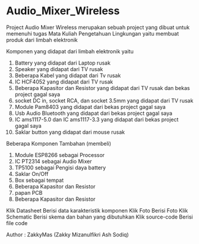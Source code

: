 # Audio_Mixer_Wireless

Project Audio Mixer Wireless merupakan sebuah project yang dibuat untuk memenuhi tugas Mata Kuliah Pengetahuan Lingkungan yaitu membuat produk dari limbah elektronik

Komponen yang didapat dari limbah elektronik yaitu
1. Battery yang didapat dari Laptop rusak
2. Speaker yang didapat dari TV rusak
3. Beberapa Kabel yang didapat dari Tv rusak
4. IC HCF4052 yang didapat dari TV rusak
5. Beberapa Kapasitor dan Resistor yang didapat dari TV rusak dan bekas project gagal saya
6. socket DC in, socket RCA, dan socket 3.5mm yang didapat dari TV rusak
7. Module Pam8403 yang didapat dari bekas project gagal saya
8. Usb Audio Bluetooth yang didapat dari bekas project gagal saya
9. IC ams1117-5.0 dan IC ams1117-3.3 yang didapat dari bekas project gagal saya
10. Saklar button yang didapat dari mouse rusak

Beberapa Komponen Tambahan (membeli)
1. Module ESP8266  sebagai Processor
2. IC PT2314 sebagai Audio Mixer
3. TP5100 sebagai Pengisi daya battery
4. Saklar On/Off
5. Box sebagai tempat
6. Beberapa Kapasitor dan Resistor
7. papan PCB
8. Beberapa Kapasitor dan Resistor

Klik Datasheet    Berisi data karakteristik komponen
Klik Foto         Berisi Foto
Klik Schematic    Berisi skema dan bahan yang dibutuhkan
Klik source-code  Berisi file code 


Author : ZakkyMas (Zakky Mizanulfikri Ash Sodiq)
